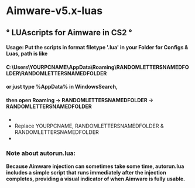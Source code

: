 
# Aimware-v5.x-luas 

                                  
## ° **LUAscripts for Aimware in CS2** °
#### Usage: Put the scripts in format filetype '.lua' in your Folder for Configs & Luas, path is like
#### C:\Users\YOURPCNAME\AppData\Roaming\RANDOMLETTERSNAMEDFOLDER\RANDOMLETTERSNAMEDFOLDER
#### or just type %AppData% in WindowsSearch, 
#### then open Roaming -> RANDOMLETTERSNAMEDFOLDER -> RANDOMLETTERSNAMEDFOLDER
*
* Replace YOURPCNAME, RANDOMLETTERSNAMEDFOLDER & RANDOMLETTERSNAMEDFOLDER
*

### Note about autorun.lua: 

**Because Aimware injection can sometimes take some time, 
autorun.lua includes a simple script that runs immediately after the injection completes, 
providing a visual indicator of when Aimware is fully usable.**

